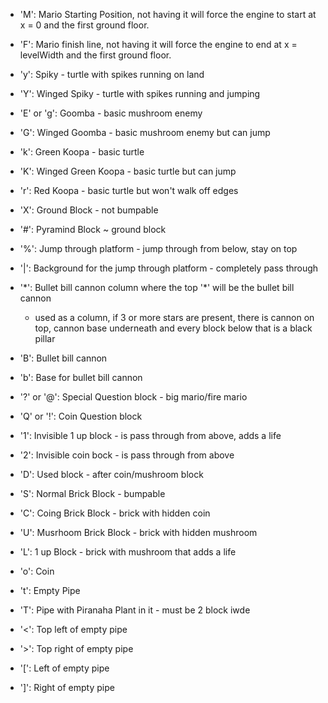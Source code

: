 - 'M': Mario Starting Position, not having it will force the engine to start at x = 0 and the first ground floor.

- 'F': Mario finish line, not having it will force the engine to end at x = levelWidth and the first ground floor.
- 'y': Spiky - turtle with spikes running on land
- 'Y': Winged Spiky - turtle with spikes running and jumping
- 'E' or 'g': Goomba - basic mushroom enemy
- 'G': Winged Goomba - basic mushroom enemy but can jump
- 'k': Green Koopa - basic turtle
- 'K': Winged Green Koopa - basic turtle but can jump
- 'r': Red Koopa - basic turtle but won't walk off edges
- 'X': Ground Block - not bumpable
- '#': Pyramind Block ~ ground block
- '%': Jump through platform - jump through from below, stay on top
- '|': Background for the jump through platform - completely pass through
- '\*': Bullet bill cannon column where the top '\*' will be the bullet bill cannon
  - used as a column, if 3 or more stars are present, there is cannon on top, cannon base underneath and every block below that is a black pillar
- 'B': Bullet bill cannon
- 'b': Base for bullet bill cannon
- '?' or '@': Special Question block - big mario/fire mario
- 'Q' or '!': Coin Question block
- '1': Invisible 1 up block - is pass through from above, adds a life
- '2': Invisible coin bock - is pass through from above
- 'D': Used block - after coin/mushroom block
- 'S': Normal Brick Block - bumpable
- 'C': Coing Brick Block - brick with hidden coin
- 'U': Musrhoom Brick Block - brick with hidden mushroom
- 'L': 1 up Block - brick with mushroom that adds a life
- 'o': Coin
- 't': Empty Pipe
- 'T': Pipe with Piranaha Plant in it - must be 2 block iwde
- '<': Top left of empty pipe
- '>': Top right of empty pipe
- '[': Left of empty pipe
- ']': Right of empty pipe

